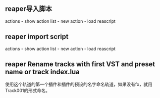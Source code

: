 ## reaper导入脚本

actions - show action list - new action - load reascript

## reaper import script

actions - show action list - new action - load reascript

## reaper Rename tracks with first VST and preset name or track index.lua

使用这个轨道的第一个插件和插件的预设的名字命名轨道，如果没有fx，就用Track001的形式命名。